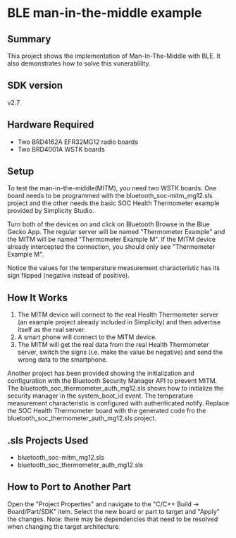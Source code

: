 # BLE man-in-the-middle example #

## Summary ##

This project shows the implementation of Man-In-The-Middle with BLE. It also demonstrates how to solve this vunerablility.

## SDK version ##

v2.7

## Hardware Required ##

- Two BRD4162A EFR32MG12 radio boards
- Two BRD4001A WSTK boards

## Setup ##

To test the man-in-the-middle(MITM), you need two WSTK boards. One board needs to be programmed with the bluetooth_soc-mitm_mg12.sls project and the other needs the basic SOC Health Thermometer example provided by Simplicity Studio.

Turn both of the devices on and click on Bluetooth Browse in the Blue Gecko App. The regular server will be named "Thermometer Example" and the MITM will be named "Thermometer Example M". If the MITM device already intercepted the connection, you should only see "Thermometer Example M".

Notice the values for the temperature measurement characteristic has its sign flipped (negative instead of positive).

## How It Works ##

1. The MITM device will connect to the real Health Thermometer server (an example project already included in Simplicity) and then advertise itself as the real server.
2. A smart phone will connect to the MITM device.
3. The MITM will get the real data from the real Health Thermometer server, switch the signs (i.e. make the value be negative) and send the wrong data to the smartphone.

Another project has been provided showing the initialization and configuration with the Bluetooth Security Manager API to prevent MITM. The bluetooth_soc_thermometer_auth_mg12.sls shows how to initialize the security manager in the system_boot_id event. The temperature measurement characteristic is configured with authenticated notify. Replace the SOC Health Thermometer board with the generated code fro the bluetooth_soc_thermometer_auth_mg12.sls project.

## .sls Projects Used ##

- bluetooth_soc-mitm_mg12.sls
- bluetooth_soc_thermometer_auth_mg12.sls

## How to Port to Another Part ##

Open the "Project Properties" and navigate to the "C/C++ Build -> Board/Part/SDK" item. Select the new board or part to target and "Apply" the changes. Note: there may be dependencies that need to be resolved when changing the target architecture.
